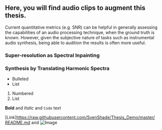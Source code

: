 ## Here, you will find audio clips to augment this thesis.

Current quantitative metrics (e.g. SNR) can be helpful in generally assessing the capabilities of an audio processing technique, when the ground truth is known. However, given the subjective nature of tasks such as instrumental audio synthesis, being able to audition the results is often more useful.


### Super-resolution as Spectral Inpainting

### Synthesis by Translating Harmonic Spectra




- Bulleted
- List

1. Numbered
2. List

**Bold** and _Italic_ and `Code` text

[Link]https://raw.githubusercontent.com/SvenShade/Thesis_Demo/master/README.md and ![Image](src)
